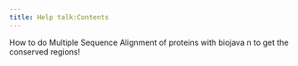 ```yaml
---
title: Help talk:Contents
---
```


How to do Multiple Sequence Alignment of proteins with biojava n to get
the conserved regions!
